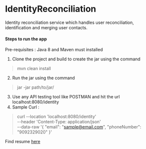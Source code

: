 # IdentityReconciliation

Identity reconciliation service which handles user reconciliation, identification and merging user contacts.

#### Steps to run the app
Pre-requisites : Java 8 and Maven must installed
1. Clone the project and build to create the jar using the command
> mvn clean install
2. Run the jar using the command
> jar -jar path/to/jar/
3. Use any API testing tool like POSTMAN and hit the url localhost:8080/identity
4. Sample Curl :
> curl --location 'localhost:8080/identity' \
--header 'Content-Type: application/json' \
--data-raw '{
"email": "sample@email.com",
"phoneNumber": "9092329020"
}'

Find resume [here](https://drive.google.com/file/d/1YQqZfcwZO6-8cyhZJ2gZNFChNOgPy_PF/view?usp=sharing)